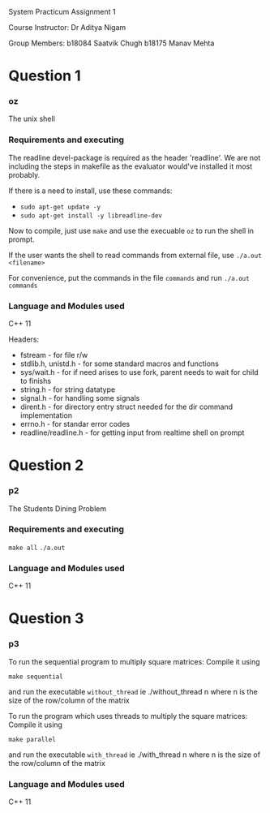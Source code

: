 System Practicum Assignment 1

Course Instructor: Dr Aditya Nigam

Group Members:
b18084 Saatvik Chugh
b18175 Manav Mehta



# Question 1

### oz
The unix shell

### Requirements and executing
The readline devel-package is required as the header 'readline'.
We are not including the steps in makefile as the evaluator would've installed it most probably.

If there is a need to install, use these commands:
* `sudo apt-get update -y`
* `sudo apt-get install -y libreadline-dev`

Now to compile, just use `make` and use the execuable `oz` to run the shell in prompt.

If the user wants the shell to read commands from external file, use `./a.out <filename>`

For convenience, put the commands in the file `commands` and run `./a.out commands`

### Language and Modules used
C++ 11

Headers:

* fstream - for file r/w
* stdlib.h, unistd.h - for some standard macros and functions
* sys/wait.h - for if need arises to use fork, parent needs to wait for child to finishs
* string.h - for string datatype
* signal.h - for handling some signals
* dirent.h - for directory entry struct needed for the dir command implementation
* errno.h - for standar error codes
* readline/readline.h - for getting input from realtime shell on prompt


# Question 2

### p2
The Students Dining Problem

### Requirements and executing

`make all`
`./a.out`


### Language and Modules used
C++ 11


# Question 3

### p3

To run the sequential program to multiply square matrices:
Compile it using

`make sequential` 

and run the executable `without_thread` ie ./without_thread n where n is the size of the row/column of the matrix


To run the program which uses threads to multiply the square matrices:
Compile it using

`make parallel`

and run the executable `with_thread` ie ./with_thread n where n is the size of the row/column of the matrix


### Language and Modules used
C++ 11
